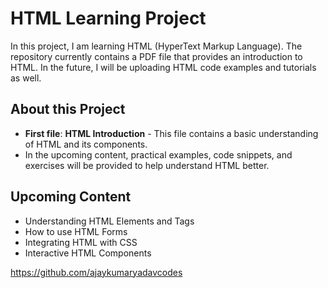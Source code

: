# HTML Learning Project

In this project, I am learning HTML (HyperText Markup Language). The repository currently contains a PDF file that provides an introduction to HTML. In the future, I will be uploading HTML code examples and tutorials as well.

## About this Project

- **First file**: **HTML Introduction** - This file contains a basic understanding of HTML and its components.
- In the upcoming content, practical examples, code snippets, and exercises will be provided to help understand HTML better.

## Upcoming Content

- Understanding HTML Elements and Tags
- How to use HTML Forms
- Integrating HTML with CSS
- Interactive HTML Components

https://github.com/ajaykumaryadavcodes



